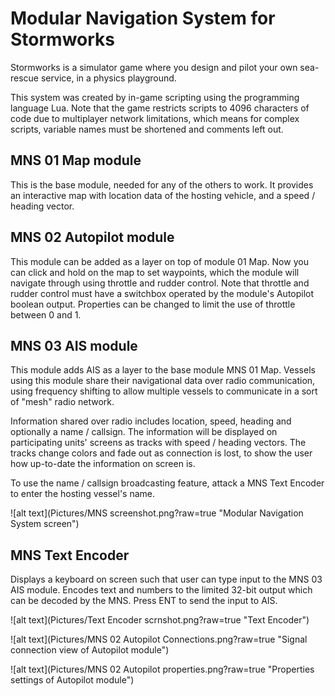 # Modular Navigation System for Stormworks
Stormworks is a simulator game where you design and pilot your own sea-rescue service, in a physics playground.

This system was created by in-game scripting using the programming language Lua. 
Note that the game restricts scripts to 4096 characters of code due to multiplayer network limitations, which means for complex scripts, variable names must be shortened and comments left out.

## MNS 01 Map module
This is the base module, needed for any of the others to work.
It provides an interactive map with location data of the hosting vehicle, and a speed / heading vector.

## MNS 02 Autopilot module
This module can be added as a layer on top of module 01 Map.
Now you can click and hold on the map to set waypoints, which the module will navigate through using throttle and rudder control. Note that throttle and rudder control must have a switchbox operated by the module's Autopilot boolean output. Properties can be changed to limit the use of throttle between 0 and 1.

## MNS 03 AIS module
This module adds AIS as a layer to the base module MNS 01 Map.
Vessels using this module share their navigational data over radio communication, using frequency shifting to allow multiple vessels to communicate in a sort of "mesh" radio network.

Information shared over radio includes location, speed, heading and optionally a name / callsign. The information will be displayed on participating units' screens as tracks with speed / heading vectors. The tracks change colors and fade out as connection is lost, to show the user how up-to-date the information on screen is.

To use the name / callsign broadcasting feature, attack a MNS Text Encoder to enter the hosting vessel's name.

![alt text](Pictures/MNS screenshot.png?raw=true "Modular Navigation System screen")

## MNS Text Encoder
Displays a keyboard on screen such that user can type input to the MNS 03 AIS module.
Encodes text and numbers to the limited 32-bit output which can be decoded by the MNS. 
Press ENT to send the input to AIS.

![alt text](Pictures/Text Encoder scrnshot.png?raw=true "Text Encoder")

![alt text](Pictures/MNS 02 Autopilot Connections.png?raw=true "Signal connection view of Autopilot module")

![alt text](Pictures/MNS 02 Autopilot properties.png?raw=true "Properties settings of Autopilot module")
